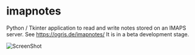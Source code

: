 imapnotes
=========

Python / Tkinter application to read and write notes stored on an IMAPS server. See https://ogris.de/imapnotes/
It is in a beta development stage.

![ScreenShot](https://ogris.de/imapnotes/imapnotes.png)
